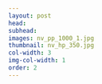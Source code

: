 ```yaml
---
layout: post
head: 
subhead: 
images: nv_pp_1000_1.jpg
thumbnail: nv_hp_350.jpg
col-width: 3
img-col-width: 1
order: 2
---
```

